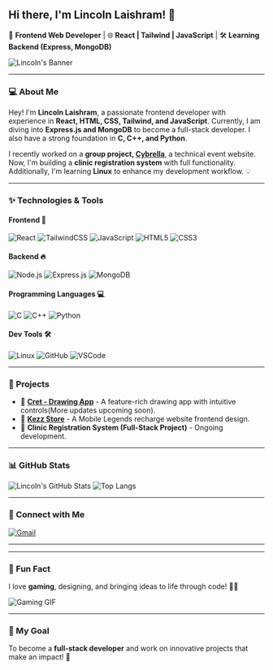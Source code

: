 ## Hi there, I'm Lincoln Laishram! 👋

🚀 **Frontend Web Developer** | 🌐 **React | Tailwind | JavaScript** | 🛠️ **Learning Backend (Express, MongoDB)**

![Lincoln's Banner](https://i.pinimg.com/originals/e8/4e/db/e84edb279472c7ab49e97ec276d4ffda.gif)

---

### 💻 About Me
Hey! I'm **Lincoln Laishram**, a passionate frontend developer with experience in **React, HTML, CSS, Tailwind, and JavaScript**. Currently, I am diving into **Express.js and MongoDB** to become a full-stack developer. I also have a strong foundation in **C, C++, and Python**.

I recently worked on a **group project, [Cybrella](https://cybrella.in/)**, a technical event website. Now, I'm building a **clinic registration system** with full functionality. Additionally, I'm learning **Linux** to enhance my development workflow. 💡

---

### ✨ Technologies & Tools

#### Frontend 🎨
![React](https://img.shields.io/badge/React-20232A?style=for-the-badge&logo=react&logoColor=61DAFB)
![TailwindCSS](https://img.shields.io/badge/TailwindCSS-38B2AC?style=for-the-badge&logo=tailwind-css&logoColor=white)
![JavaScript](https://img.shields.io/badge/JavaScript-F7DF1E?style=for-the-badge&logo=javascript&logoColor=black)
![HTML5](https://img.shields.io/badge/HTML5-E34F26?style=for-the-badge&logo=html5&logoColor=white)
![CSS3](https://img.shields.io/badge/CSS3-1572B6?style=for-the-badge&logo=css3&logoColor=white)

#### Backend 🔥
![Node.js](https://img.shields.io/badge/Node.js-43853D?style=for-the-badge&logo=node.js&logoColor=white)
![Express.js](https://img.shields.io/badge/Express.js-000000?style=for-the-badge&logo=express&logoColor=white)
![MongoDB](https://img.shields.io/badge/MongoDB-4EA94B?style=for-the-badge&logo=mongodb&logoColor=white)

#### Programming Languages 💻
![C](https://img.shields.io/badge/C-00599C?style=for-the-badge&logo=c&logoColor=white)
![C++](https://img.shields.io/badge/C++-00599C?style=for-the-badge&logo=c%2B%2B&logoColor=white)
![Python](https://img.shields.io/badge/Python-3776AB?style=for-the-badge&logo=python&logoColor=white)

#### Dev Tools 🛠️
![Linux](https://img.shields.io/badge/Linux-FCC624?style=for-the-badge&logo=linux&logoColor=black)
![GitHub](https://img.shields.io/badge/GitHub-181717?style=for-the-badge&logo=github&logoColor=white)
![VSCode](https://img.shields.io/badge/VSCode-007ACC?style=for-the-badge&logo=visual-studio-code&logoColor=white)

---

### 🌟 Projects
- 📝 **[Cret - Drawing App](https://cret.netlify.app/)** - A feature-rich drawing app with intuitive controls(More updates upcoming soon).
- 🏦 **[Kezz Store](https://kezz-store.vercel.app/)** - A Mobile Legends recharge website frontend design.
- 🏰 **Clinic Registration System (Full-Stack Project)** - Ongoing development.

---

### 📊 GitHub Stats
![Lincoln's GitHub Stats](https://github-readme-stats.vercel.app/api?username=Lincoln-Laishram&show_icons=true&theme=radical) ![Top Langs](https://github-readme-stats.vercel.app/api/top-langs/?username=Lincoln-Laishram&layout=compact&theme=radical)

---

### 📩 Connect with Me
[![Gmail](https://img.shields.io/badge/Email-D14836?style=for-the-badge&logo=gmail&logoColor=white)](mailto:laishramlincoln82@gmail.com)

---

---

### 🎉 Fun Fact
I love **gaming**, designing, and bringing ideas to life through code! 🎩✨

![Gaming GIF](https://i.pinimg.com/originals/e8/ab/42/e8ab4228cd7f08ed3ef210188b3d2467.gif)

---

### 🎯 My Goal
To become a **full-stack developer** and work on innovative projects that make an impact! 🚀
